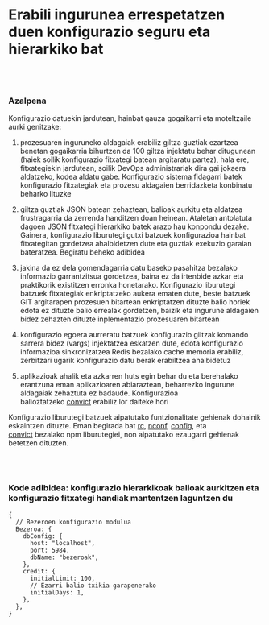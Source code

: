 # Erabili ingurunea errespetatzen duen konfigurazio seguru eta hierarkiko bat

<br/><br/>

### Azalpena

Konfigurazio datuekin jardutean, hainbat gauza gogaikarri eta moteltzaile aurki genitzake:

1. prozesuaren inguruneko aldagaiak erabiliz giltza guztiak ezartzea benetan gogaikarria bihurtzen da 100 giltza injektatu behar ditugunean (haiek soilik konfigurazio fitxategi batean argitaratu partez), hala ere, fitxategiekin jardutean, soilik DevOps administrariak dira gai jokaera aldatzeko, kodea aldatu gabe. Konfigurazio sistema fidagarri batek konfigurazio fitxategiak eta prozesu aldagaien berridazketa konbinatu beharko lituzke

2. giltza guztiak JSON batean zehaztean, balioak aurkitu eta aldatzea frustragarria da zerrenda handitzen doan heinean. Ataletan antolatuta dagoen JSON fitxategi hierarkiko batek arazo hau konpondu dezake. Gainera, konfigurazio liburutegi gutxi batzuek konfigurazioa hainbat fitxategitan gordetzea ahalbidetzen dute eta guztiak exekuzio garaian bateratzea. Begiratu beheko adibidea

3. jakina da ez dela gomendagarria datu baseko pasahitza bezalako informazio garrantzitsua gordetzea, baina ez da irtenbide azkar eta praktikorik existitzen erronka honetarako. Konfigurazio liburutegi batzuek fitxategiak enkriptatzeko aukera ematen dute, beste batzuek GIT argitarapen prozesuen bitartean enkriptatzen dituzte balio horiek edota ez dituzte balio errealak gordetzen, baizik eta ingurune aldagaien bidez zehazten dituzte inplementazio prozesuaren bitartean

4. konfigurazio egoera aurreratu batzuek konfigurazio giltzak komando sarrera bidez (vargs) injektatzea eskatzen dute, edota konfigurazio informazioa sinkronizatzea Redis bezalako cache memoria erabiliz, zerbitzari ugarik konfigurazio datu berak erabiltzea ahalbidetuz

5. aplikazioak ahalik eta azkarren huts egin behar du eta berehalako erantzuna eman aplikazioaren abiaraztean, beharrezko ingurune aldagaiak zehaztuta ez badaude. Konfigurazioa balioztatzeko [convict](https://www.npmjs.com/package/convict) erabiliz lor daiteke hori

Konfigurazio liburutegi batzuek aipatutako funtzionalitate gehienak dohainik eskaintzen dituzte. Eman begirada bat [rc](https://www.npmjs.com/package/rc), [nconf](https://www.npmjs.com/package/nconf), [config](https://www.npmjs.com/package/config), eta [convict](https://www.npmjs.com/package/convict) bezalako npm liburutegiei, non aipatutako ezaugarri gehienak betetzen dituzten.

<br/><br/>

### Kode adibidea: konfigurazio hierarkikoak balioak aurkitzen eta konfigurazio fitxategi handiak mantentzen laguntzen du

```json5
{
  // Bezeroen konfigurazio modulua
  Bezeroa: {
    dbConfig: {
      host: "localhost",
      port: 5984,
      dbName: "bezeroak",
    },
    credit: {
      initialLimit: 100,
      // Ezarri balio txikia garapenerako
      initialDays: 1,
    },
  },
}
```

<br/><br/>
